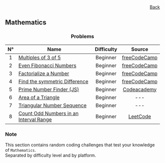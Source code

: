 <p align="right">
  <a href="/README.md">Back</a>
</p>

<h2>Mathematics</h2>

<h3 align="center">Problems</h3>

<div align="center">

| N° | Name	| Difficulty | Source |
|:---: |---	|:---:	|:---:	|
| 1 | [Multiples of 3 of 5](./multiples-of-3-or-5/)	| Beginner | [freeCodeCamp](https://www.freecodecamp.org/learn/coding-interview-prep/project-euler/problem-1-multiples-of-3-and-5)	|
| 2 | [Even Fibonacci Numbers](./even-fibonacci-numbers/)	| Beginner | [freeCodeCamp](https://www.freecodecamp.org/learn/coding-interview-prep/project-euler/problem-2-even-fibonacci-numbers) |
| 3 | [Factorialize a Number](./factorialize-a-number/) | Beginner | [freeCodeCamp](https://www.freecodecamp.org/learn/javascript-algorithms-and-data-structures/basic-algorithm-scripting/factorialize-a-number) |
| 4 | [Find the symmetric Difference](./find-the-symmetric-difference/) | Beginner | [freeCodeCamp](https://www.freecodecamp.org/learn/coding-interview-prep/algorithms/find-the-symmetric-difference) |
| 5 | [Prime Number Finder (JS)](./prime-number-finder/) 	| Beginner | [Codeacademy](https://www.codecademy.com/code-challenges/code-challenge-prime-number-finder-python) |
| 6 | [Area of a Triangle](./area-of-a-triangle/) | Beginner | --- |
| 7 | [Triangular Number Sequence](./triangular-number-sequence/) | Beginner | --- |
| 8 | [Count Odd Numbers in an Interval Range](./count-odd-numbersi-in-an-interval-range/) | Beginner | [LeetCode](https://leetcode.com/problems/count-odd-numbers-in-an-interval-range/description/) |

</div>

<h3>Note</h3>

<p>
  This section contains random coding challenges that test your knowledge of <code>Mathematics</code>.<br> Separated by difficulty level and by platform.
</p>
